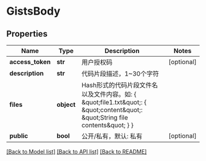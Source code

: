 # GistsBody

## Properties
Name | Type | Description | Notes
------------ | ------------- | ------------- | -------------
**access_token** | **str** | 用户授权码 | [optional] 
**description** | **str** | 代码片段描述，1~30个字符 | 
**files** | **object** | Hash形式的代码片段文件名以及文件内容。如: { \&quot;file1.txt\&quot;: { \&quot;content\&quot;: \&quot;String file contents\&quot; } } | 
**public** | **bool** | 公开/私有，默认: 私有 | [optional] 

[[Back to Model list]](../README.md#documentation-for-models) [[Back to API list]](../README.md#documentation-for-api-endpoints) [[Back to README]](../README.md)

